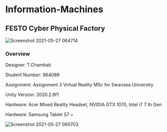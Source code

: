 # Information-Machines
## FESTO Cyber Physical Factory

![Screenshot 2021-05-27 064714](https://user-images.githubusercontent.com/72683052/119783926-9d30fc00-bec5-11eb-8b56-f558e29af4cb.png)


### Overview

Designer: T.Chambati 

Student Number: 964089

Assignment: Assignment 3 Virtual Reality MSc for Swansea University 

Unity Version: 2020.2.6f1

Hardware: Acer Mixed Reality Headset, NVIDIA GTX 1070, Intel i7 7 th Gen

Hardware: Samsung Tablet S7 +  


![Screenshot 2021-05-27 060703](https://user-images.githubusercontent.com/72683052/119769456-62719880-beb2-11eb-9708-02bd87d13542.png)
